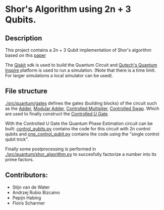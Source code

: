 # Shor's Algorithm using 2n + 3 Qubits.

## Description
This project contains a 2n + 3 Qubit implementation of Shor's algorithm based on this [paper](https://arxiv.org/abs/quant-ph/0205095)

The [Qiskit](https://qiskit.org/) sdk is used to build the Quantum Circuit and [Qutech's Quantum Inspire](https://www.quantum-inspire.com/) platform is used to run a simulation. (Note that there is a time limit. For larger simulations a local simulator can be used).

## File structure
[./src/quantum/gates](./src/quantum/gates) defines the gates (building blocks) of the circuit such as the [Adder](./src/quantum/gates/adder_gate.py), [Modular Adder](./src/quantum/gates/modular_adder_gate.py), [Controlled Multiplier](./src/quantum/gates/controlled_multiplier_gate.py), [Controlled Swap](./src/quantum/gates/controlled_swap_gate.py). Which are used to finally construct the [Controlled U Gate](./src/quantum/gates/controlled_U_a_gate.py).

With the Controlled U Gate the Quantum Phase Estimation circuit can be built: [control_qubits.py](./src/quantum/gates/control_qubits.py) contains the code for this circuit with 2n control qubits and [one_control_qubit.py](./src/quantum/gates/one_control_qubit.py) contains the code using the "single control qubit trick".

Finally some postprocessing is performed in [./src/quantum/shor_algorithm.py](./src/quantum/shor_algorithm.py) to succesfully factorize a number into its prime factors.

## Contributors:
- Stijn van de Water
- Andrzej Rubio Bizcaino
- Pepijn Habing
- Floris Scharmer
